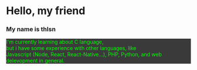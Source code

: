 # Hello, my friend
### My name is thlsn <br />
<p style="color:lime;background-color:#3a3a3a;">
I'm currently learning about C language,<br />but i have some experience with other languages, like<br />
Javascript (Node, React, React-Native...), PHP, Python, and web delevopment in general.
<p>
